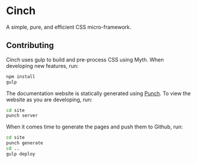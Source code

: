 # Cinch

A simple, pure, and efficient CSS micro-framework.

## Contributing
Cinch uses gulp to build and pre-process CSS using Myth. When developing new features, run:

```bash
npm install
gulp
```

The documentation website is statically generated using [Punch](http://laktek.github.io/punch/). To view the website as you are developing, run:
```bash
cd site
punch server
```

When it comes time to generate the pages and push them to Github, run:
```bash
cd site
punch generate
cd ..
gulp deploy
```
